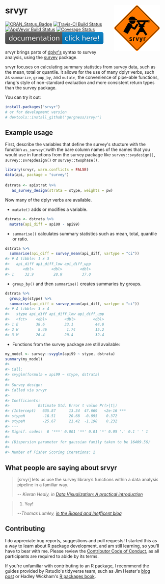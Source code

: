 
<!-- README.md is generated from README.Rmd. Please edit that file -->
srvyr <img src="tools/logo.png" align="right" height="149" width="149"/>
========================================================================

[![CRAN\_Status\_Badge](http://www.r-pkg.org/badges/version/srvyr)](http://cran.r-project.org/web/packages/srvyr) [![Travis-CI Build Status](https://travis-ci.org/gergness/srvyr.svg?branch=master)](https://travis-ci.org/gergness/srvyr) [![AppVeyor Build Status](https://ci.appveyor.com/api/projects/status/github/gergness/srvyr?branch=master&svg=true)](https://ci.appveyor.com/project/gergness/srvyr) [![Coverage Status](https://codecov.io/gh/gergness/srvyr/master.svg)](https://codecov.io/github/gergness/srvyr?branch=master) [![Documentation via pkgdown](tools/pkgdownshield.svg)](http://gdfe.co/srvyr)

srvyr brings parts of [dplyr's](https://github.com/hadley/dplyr/) syntax to survey analysis, using the [survey](https://CRAN.R-project.org/package=survey) package.

srvyr focuses on calculating summary statistics from survey data, such as the mean, total or quantile. It allows for the use of many dplyr verbs, such as `summarize`, `group_by`, and `mutate`, the convenience of pipe-able functions, rlang's style of non-standard evaluation and more consistent return types than the survey package.

You can try it out:

``` r
install.packages("srvyr")
# or for development version
# devtools::install_github("gergness/srvyr")
```

Example usage
-------------

First, describe the variables that define the survey's stucture with the function `as_survey()`with the bare column names of the names that you would use in functions from the survey package like `survey::svydesign()`, `survey::svrepdesign()` or `survey::twophase()`.

``` r
library(srvyr, warn.conflicts = FALSE)
data(api, package = "survey")

dstrata <- apistrat %>%
   as_survey_design(strata = stype, weights = pw)
```

Now many of the dplyr verbs are available.

-   `mutate()` adds or modifies a variable.

``` r
dstrata <- dstrata %>%
  mutate(api_diff = api00 - api99)
```

-   `summarise()` calculates summary statistics such as mean, total, quantile or ratio.

``` r
dstrata %>% 
  summarise(api_diff = survey_mean(api_diff, vartype = "ci"))
#> # A tibble: 1 x 3
#>   api_diff api_diff_low api_diff_upp
#>      <dbl>        <dbl>        <dbl>
#> 1     32.9         28.8         37.0
```

-   `group_by()` and then `summarise()` creates summaries by groups.

``` r
dstrata %>% 
  group_by(stype) %>%
  summarise(api_diff = survey_mean(api_diff, vartype = "ci"))
#> # A tibble: 3 x 4
#>   stype api_diff api_diff_low api_diff_upp
#>   <fct>    <dbl>        <dbl>        <dbl>
#> 1 E        38.6         33.1          44.0
#> 2 H         8.46         1.74         15.2
#> 3 M        26.4         20.4          32.4
```

-   Functions from the survey package are still available:

``` r
my_model <- survey::svyglm(api99 ~ stype, dstrata)
summary(my_model)
#> 
#> Call:
#> svyglm(formula = api99 ~ stype, dstrata)
#> 
#> Survey design:
#> Called via srvyr
#> 
#> Coefficients:
#>             Estimate Std. Error t value Pr(>|t|)    
#> (Intercept)   635.87      13.34  47.669   <2e-16 ***
#> stypeH        -18.51      20.68  -0.895    0.372    
#> stypeM        -25.67      21.42  -1.198    0.232    
#> ---
#> Signif. codes:  0 '***' 0.001 '**' 0.01 '*' 0.05 '.' 0.1 ' ' 1
#> 
#> (Dispersion parameter for gaussian family taken to be 16409.56)
#> 
#> Number of Fisher Scoring iterations: 2
```

What people are saying about srvyr
----------------------------------

> \[srvyr\] lets us use the survey library’s functions within a data analysis pipeline in a familiar way.
>
> -- <cite>Kieran Healy, in [Data Visualization: A practical introduction](http://socviz.co/modeling.html#plots-from-complex-surveys) </cite>

> 1.  Yay!
>
> --<cite>Thomas Lumley, [in the Biased and Inefficent blog](http://notstatschat.tumblr.com/post/161225885311/pipeable-survey-analysis-in-r)</cite>

Contributing
------------

I do appreciate bug reports, suggestions and pull requests! I started this as a way to learn about R package development, and am still learning, so you'll have to bear with me. Please review the [Contributor Code of Conduct](CODE_OF_CONDUCT.md), as all participants are required to abide by its terms.

If you're unfamiliar with contributing to an R package, I recommend the guides provided by Rstudio's tidyverse team, such as Jim Hester's [blog post](https://www.tidyverse.org/articles/2017/08/contributing/) or Hadley Wickham's [R packages book](http://r-pkgs.had.co.nz).
